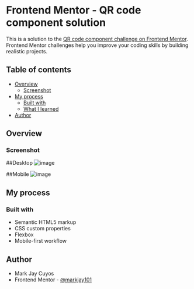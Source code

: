 # Frontend Mentor - QR code component solution

This is a solution to the [QR code component challenge on Frontend Mentor](https://www.frontendmentor.io/challenges/qr-code-component-iux_sIO_H). Frontend Mentor challenges help you improve your coding skills by building realistic projects. 

## Table of contents

- [Overview](#overview)
  - [Screenshot](#screenshot)
- [My process](#my-process)
  - [Built with](#built-with)
  - [What I learned](#what-i-learned)
- [Author](#author)

## Overview

### Screenshot
##Desktop
![image](https://user-images.githubusercontent.com/125184798/230760400-469839ba-880f-4c09-8da8-79d78091f1ec.png)

##Mobile
![image](https://user-images.githubusercontent.com/125184798/230760431-19434b28-9800-4caf-92f4-bdbd24693521.png)


## My process

### Built with

- Semantic HTML5 markup
- CSS custom properties
- Flexbox
- Mobile-first workflow

## Author
 - Mark Jay Cuyos
- Frontend Mentor - [@markjay101](https://www.frontendmentor.io/profile/markjay101)
